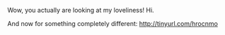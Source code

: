 Wow, you actually are looking at my loveliness! Hi.

And now for something completely different: http://tinyurl.com/hrocnmo